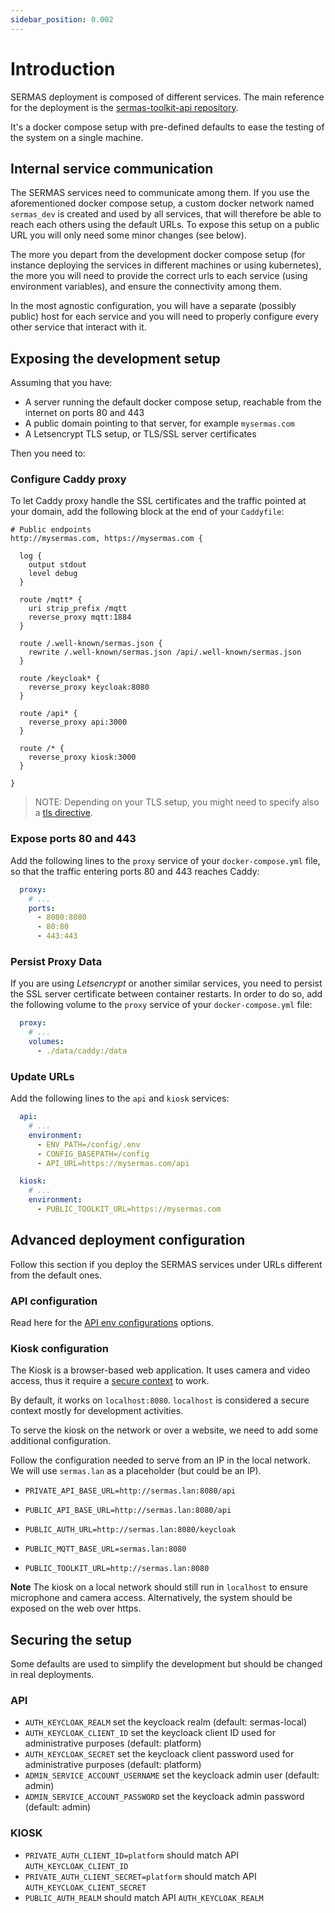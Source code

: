 ```yaml
---
sidebar_position: 0.002
---
```


# Introduction

SERMAS deployment is composed of different services. The main reference for the deployment is the [sermas-toolkit-api repository](https://github.com/sermas-eu/sermas-toolkit-api).

It's a docker compose setup with pre-defined defaults to ease the testing of the system on a single machine.

## Internal service communication
The SERMAS services need to communicate among them. If you use the aforementioned docker compose setup, 
a custom docker network named `sermas_dev` is created and used by all services, 
that will therefore be able to reach each others using the default URLs. 
To expose this setup on a public URL you will only need some minor changes (see below).

The more you depart from the development docker compose setup (for instance deploying the services in 
different machines or using kubernetes), the more you will need to provide the correct urls to each service 
(using environment variables), and ensure the connectivity among them. 

In the most agnostic configuration, you will have a separate (possibly public) host for each service and you will need
to properly configure every other service that interact with it.

## Exposing the development setup
Assuming that you have:
- A server running the default docker compose setup, reachable from the internet on ports 80 and 443
- A public domain pointing to that server, for example `mysermas.com`
- A Letsencrypt TLS setup, or TLS/SSL server certificates

Then you need to:

### Configure Caddy proxy
To let Caddy proxy handle the SSL certificates and the traffic pointed at your domain,
add the following block at the end of your `Caddyfile`:
```
# Public endpoints
http://mysermas.com, https://mysermas.com {

  log {
    output stdout
    level debug
  }

  route /mqtt* {
    uri strip_prefix /mqtt
    reverse_proxy mqtt:1884
  }

  route /.well-known/sermas.json {
    rewrite /.well-known/sermas.json /api/.well-known/sermas.json
  }

  route /keycloak* {
    reverse_proxy keycloak:8080
  }

  route /api* {
    reverse_proxy api:3000
  }
  
  route /* {
    reverse_proxy kiosk:3000
  }

}
```
> NOTE: Depending on your TLS setup, you might need to specify also a [tls directive](https://caddyserver.com/docs/caddyfile/directives/tls). 

### Expose ports 80 and 443
Add the following lines to the `proxy` service of your `docker-compose.yml` file,
so that the traffic entering ports 80 and 443 reaches Caddy:
```yaml
  proxy:
    # ...
    ports:
      - 8080:8080
      - 80:80
      - 443:443
```

### Persist Proxy Data
If you are using *Letsencrypt* or another similar services, you need to persist
the SSL server certificate between container restarts. 
In order to do so, add the following volume to the `proxy` service of your `docker-compose.yml` file:
```yaml
  proxy:
    # ...
    volumes:
      - ./data/caddy:/data
```

### Update URLs
Add the following lines to the `api` and `kiosk` services:
```yaml
  api:
    # ...
    environment:
      - ENV_PATH=/config/.env
      - CONFIG_BASEPATH=/config
      - API_URL=https://mysermas.com/api

  kiosk:
    # ...
    environment:
      - PUBLIC_TOOLKIT_URL=https://mysermas.com
```

## Advanced deployment configuration
Follow this section if you deploy the SERMAS services under URLs different from the default ones.

### API configuration
Read here for the [API env configurations](./api.md) options.

### Kiosk configuration

The Kiosk is a browser-based web application. It uses camera and video access, thus it require a [secure context](https://developer.mozilla.org/en-US/docs/Web/Security/Secure_Contexts) to work.

By default, it works on `localhost:8080`. `localhost` is considered a secure context mostly for development activities.

To serve the kiosk on the network or over a website, we need to add some additional configuration.

Follow the configuration needed to serve from an IP in the local network. We will use `sermas.lan` as a placeholder (but could be an IP).

- `PRIVATE_API_BASE_URL=http://sermas.lan:8080/api`

- `PUBLIC_API_BASE_URL=http://sermas.lan:8080/api`
- `PUBLIC_AUTH_URL=http://sermas.lan:8080/keycloak`

- `PUBLIC_MQTT_BASE_URL=sermas.lan:8080`
- `PUBLIC_TOOLKIT_URL=http://sermas.lan:8080`

**Note** The kiosk on a local network should still run in `localhost` to ensure microphone and camera access. Alternatively, the system should be exposed on the web over https.


## Securing the setup

Some defaults are used to simplify the development but should be changed in real deployments.

### API

- `AUTH_KEYCLOAK_REALM` set the keycloack realm (default: sermas-local)
- `AUTH_KEYCLOAK_CLIENT_ID` set the keycloack client ID used for administrative purposes (default: platform)
- `AUTH_KEYCLOAK_SECRET` set the keycloack client password used for administrative purposes (default: platform)
- `ADMIN_SERVICE_ACCOUNT_USERNAME` set the keycloack admin user (default: admin)
- `ADMIN_SERVICE_ACCOUNT_PASSWORD` set the keycloack admin password (default: admin)

### KIOSK

- `PRIVATE_AUTH_CLIENT_ID=platform` should match API `AUTH_KEYCLOAK_CLIENT_ID`
- `PRIVATE_AUTH_CLIENT_SECRET=platform` should match API `AUTH_KEYCLOAK_CLIENT_SECRET` 
- `PUBLIC_AUTH_REALM` should match API `AUTH_KEYCLOAK_REALM`